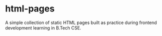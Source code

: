 # html-pages
A simple collection of static HTML pages built as practice during frontend development learning in B.Tech CSE.
